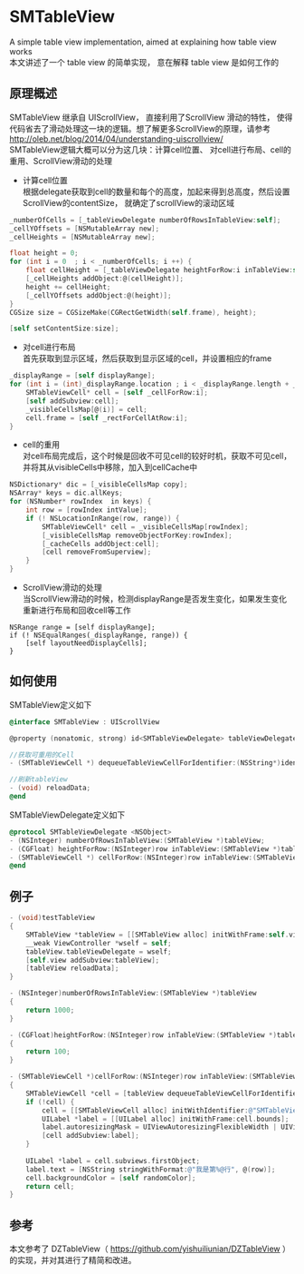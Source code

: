 # SMTableView
A simple table view implementation, aimed at explaining how table view works <br/>
本文讲述了一个 table view 的简单实现， 意在解释 table view 是如何工作的

## 原理概述
SMTableView 继承自 UIScrollView， 直接利用了ScrollView 滑动的特性， 使得代码省去了滑动处理这一块的逻辑。想了解更多ScrollView的原理，请参考 http://oleb.net/blog/2014/04/understanding-uiscrollview/ <br/>
SMTableView逻辑大概可以分为这几块：计算cell位置、 对cell进行布局、cell的重用、ScrollView滑动的处理

- 计算cell位置 <br/>
根据delegate获取到cell的数量和每个的高度，加起来得到总高度，然后设置ScrollView的contentSize， 就确定了scrollView的滚动区域
```Objective-C
_numberOfCells = [_tableViewDelegate numberOfRowsInTableView:self];
_cellYOffsets = [NSMutableArray new];
_cellHeights = [NSMutableArray new];

float height = 0;
for (int i = 0  ; i < _numberOfCells; i ++) {
    float cellHeight = [_tableViewDelegate heightForRow:i inTableView:self];
    [_cellHeights addObject:@(cellHeight)];
    height += cellHeight;
    [_cellYOffsets addObject:@(height)];
}
CGSize size = CGSizeMake(CGRectGetWidth(self.frame), height);

[self setContentSize:size];
```

- 对cell进行布局  <br/>
首先获取到显示区域，然后获取到显示区域的cell，并设置相应的frame
```Objective-C
_displayRange = [self displayRange];
for (int i = (int)_displayRange.location ; i < _displayRange.length + _displayRange.location; i ++) {
    SMTableViewCell* cell = [self _cellForRow:i];
    [self addSubview:cell];
    _visibleCellsMap[@(i)] = cell;
    cell.frame = [self _rectForCellAtRow:i];
}
```

- cell的重用  <br/>
对cell布局完成后，这个时候是回收不可见cell的较好时机，获取不可见cell，并将其从visibleCells中移除，加入到cellCache中
```Objective-C
NSDictionary* dic = [_visibleCellsMap copy];
NSArray* keys = dic.allKeys;
for (NSNumber* rowIndex  in keys) {
    int row = [rowIndex intValue];
    if (! NSLocationInRange(row, range)) {
        SMTableViewCell* cell = _visibleCellsMap[rowIndex];
        [_visibleCellsMap removeObjectForKey:rowIndex];
        [_cacheCells addObject:cell];
        [cell removeFromSuperview];
    }
}
```
- ScrollView滑动的处理  <br/>
当ScrollView滑动的时候，检测displayRange是否发生变化，如果发生变化重新进行布局和回收cell等工作
```
NSRange range = [self displayRange];
if (! NSEqualRanges(_displayRange, range)) {
    [self layoutNeedDisplayCells];
}
```

## 如何使用
SMTableView定义如下
```Objective-C
@interface SMTableView : UIScrollView

@property (nonatomic, strong) id<SMTableViewDelegate> tableViewDelegate;

//获取可重用的Cell
- (SMTableViewCell *) dequeueTableViewCellForIdentifier:(NSString*)identifier;

//刷新tableView
- (void) reloadData;
@end
```
SMTableViewDelegate定义如下
```Objective-C
@protocol SMTableViewDelegate <NSObject>
- (NSInteger) numberOfRowsInTableView:(SMTableView *)tableView;                          //获取行数
- (CGFloat) heightForRow:(NSInteger)row inTableView:(SMTableView *)tableView;            //获取每行行高
- (SMTableViewCell *) cellForRow:(NSInteger)row inTableView:(SMTableView *)tableView;    //获取每行的cell
@end
```

## 例子
```Objective-C
- (void)testTableView
{
    SMTableView *tableView = [[SMTableView alloc] initWithFrame:self.view.bounds];
    __weak ViewController *wself = self;
    tableView.tableViewDelegate = wself;
    [self.view addSubview:tableView];
    [tableView reloadData];
}

- (NSInteger)numberOfRowsInTableView:(SMTableView *)tableView
{
    return 1000;
}

- (CGFloat)heightForRow:(NSInteger)row inTableView:(SMTableView *)tableView
{ 
    return 100;
}

- (SMTableViewCell *)cellForRow:(NSInteger)row inTableView:(SMTableView *)tableView
{
	SMTableViewCell *cell = [tableView dequeueTableViewCellForIdentifier:@"SMTableViewCell"];
    if (!cell) {
        cell = [[SMTableViewCell alloc] initWithIdentifier:@"SMTableViewCell"];
        UILabel *label = [[UILabel alloc] initWithFrame:cell.bounds];
        label.autoresizingMask = UIViewAutoresizingFlexibleWidth | UIViewAutoresizingFlexibleHeight;
        [cell addSubview:label];
    }
    
    UILabel *label = cell.subviews.firstObject;
    label.text = [NSString stringWithFormat:@"我是第%@行", @(row)];
    cell.backgroundColor = [self randomColor];
    return cell;
}
```


## 参考
本文参考了 DZTableView（ https://github.com/yishuiliunian/DZTableView ） 的实现，并对其进行了精简和改进。
